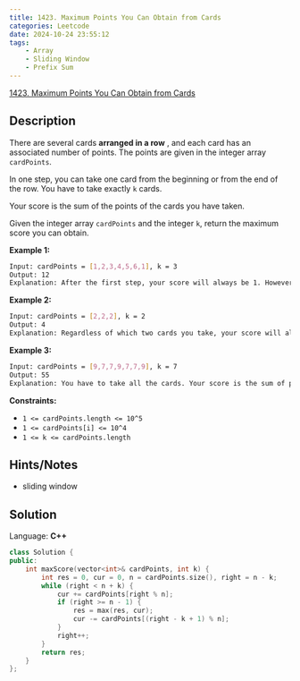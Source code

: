 ```yaml
---
title: 1423. Maximum Points You Can Obtain from Cards
categories: Leetcode
date: 2024-10-24 23:55:12
tags:
    - Array
    - Sliding Window
    - Prefix Sum
---
```


[1423. Maximum Points You Can Obtain from Cards](https://leetcode.com/problems/maximum-points-you-can-obtain-from-cards/description/)

## Description

There are several cards **arranged in a row** , and each card has an associated number of points. The points are given in the integer array `cardPoints`.

In one step, you can take one card from the beginning or from the end of the row. You have to take exactly `k` cards.

Your score is the sum of the points of the cards you have taken.

Given the integer array `cardPoints` and the integer `k`, return the maximum score you can obtain.

**Example 1:**

```bash
Input: cardPoints = [1,2,3,4,5,6,1], k = 3
Output: 12
Explanation: After the first step, your score will always be 1. However, choosing the rightmost card first will maximize your total score. The optimal strategy is to take the three cards on the right, giving a final score of 1 + 6 + 5 = 12.
```

**Example 2:**

```bash
Input: cardPoints = [2,2,2], k = 2
Output: 4
Explanation: Regardless of which two cards you take, your score will always be 4.
```

**Example 3:**

```bash
Input: cardPoints = [9,7,7,9,7,7,9], k = 7
Output: 55
Explanation: You have to take all the cards. Your score is the sum of points of all cards.
```

**Constraints:**

- `1 <= cardPoints.length <= 10^5`
- `1 <= cardPoints[i] <= 10^4`
- `1 <= k <= cardPoints.length`

## Hints/Notes

- sliding window

## Solution

Language: **C++**

```C++
class Solution {
public:
    int maxScore(vector<int>& cardPoints, int k) {
        int res = 0, cur = 0, n = cardPoints.size(), right = n - k;
        while (right < n + k) {
            cur += cardPoints[right % n];
            if (right >= n - 1) {
                res = max(res, cur);
                cur -= cardPoints[(right - k + 1) % n];
            }
            right++;
        }
        return res;
    }
};
```
